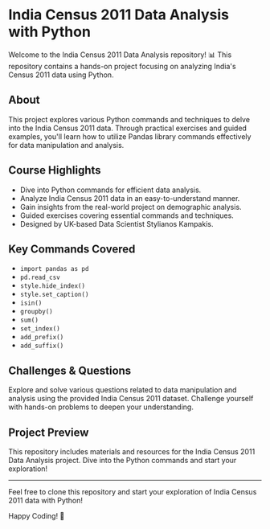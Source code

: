 # India Census 2011 Data Analysis with Python

Welcome to the India Census 2011 Data Analysis repository! 📊 This repository contains a hands-on project focusing on analyzing India's Census 2011 data using Python.

## About
This project explores various Python commands and techniques to delve into the India Census 2011 data. Through practical exercises and guided examples, you'll learn how to utilize Pandas library commands effectively for data manipulation and analysis.

## Course Highlights
- Dive into Python commands for efficient data analysis.
- Analyze India Census 2011 data in an easy-to-understand manner.
- Gain insights from the real-world project on demographic analysis.
- Guided exercises covering essential commands and techniques.
- Designed by UK-based Data Scientist Stylianos Kampakis.

## Key Commands Covered
- `import pandas as pd`
- `pd.read_csv`
- `style.hide_index()`
- `style.set_caption()`
- `isin()`
- `groupby()`
- `sum()`
- `set_index()`
- `add_prefix()`
- `add_suffix()`

## Challenges & Questions
Explore and solve various questions related to data manipulation and analysis using the provided India Census 2011 dataset. Challenge yourself with hands-on problems to deepen your understanding.


## Project Preview
This repository includes materials and resources for the India Census 2011 Data Analysis project. Dive into the Python commands and start your exploration!

---

Feel free to clone this repository and start your exploration of India Census 2011 data with Python!

Happy Coding! 🚀
